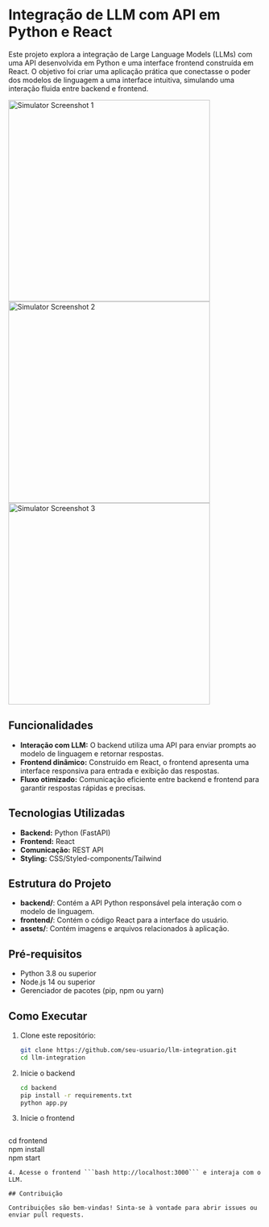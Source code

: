 # Integração de LLM com API em Python e React  

Este projeto explora a integração de Large Language Models (LLMs) com uma API desenvolvida em Python e uma interface frontend construída em React. O objetivo foi criar uma aplicação prática que conectasse o poder dos modelos de linguagem a uma interface intuitiva, simulando uma interação fluida entre backend e frontend.  

<img src="https://github.com/user-attachments/assets/3cc29fc6-87fe-4f32-966a-1373798ddf86" alt="Simulator Screenshot 1" width="400">

<img src="https://github.com/user-attachments/assets/919852ca-f11e-47d6-98e0-9b62731e3264" alt="Simulator Screenshot 2" width="400">

<img src="https://github.com/user-attachments/assets/c4cef65d-b832-48b5-9222-861a1f873756" alt="Simulator Screenshot 3" width="400">


## Funcionalidades  
- **Interação com LLM:** O backend utiliza uma API para enviar prompts ao modelo de linguagem e retornar respostas.  
- **Frontend dinâmico:** Construído em React, o frontend apresenta uma interface responsiva para entrada e exibição das respostas.  
- **Fluxo otimizado:** Comunicação eficiente entre backend e frontend para garantir respostas rápidas e precisas.  

## Tecnologias Utilizadas  
- **Backend:** Python (FastAPI)  
- **Frontend:** React  
- **Comunicação:** REST API  
- **Styling:** CSS/Styled-components/Tailwind 

## Estrutura do Projeto  
- **backend/**: Contém a API Python responsável pela interação com o modelo de linguagem.  
- **frontend/**: Contém o código React para a interface do usuário.  
- **assets/**: Contém imagens e arquivos relacionados à aplicação.  

## Pré-requisitos  
- Python 3.8 ou superior  
- Node.js 14 ou superior  
- Gerenciador de pacotes (pip, npm ou yarn)  

## Como Executar  
1. Clone este repositório:  
   ```bash
   git clone https://github.com/seu-usuario/llm-integration.git  
   cd llm-integration
   ```
2. Inicie o backend
   ```bash
   cd backend
   pip install -r requirements.txt
   python app.py  
   ```
3. Inicie o frontend
   ```bash
  cd frontend  
  npm install  
  npm start  
  ```
4. Acesse o frontend ```bash http://localhost:3000``` e interaja com o LLM.

## Contribuição

Contribuições são bem-vindas! Sinta-se à vontade para abrir issues ou enviar pull requests.


